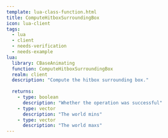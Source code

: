 ```yaml
---
template: lua-class-function.html
title: ComputeHitboxSurroundingBox
icon: lua-client
tags:
  - lua
  - client
  - needs-verification
  - needs-example
lua:
  library: CBaseAnimating
  function: ComputeHitboxSurroundingBox
  realm: client
  description: "Compute the hitbox surrounding box."
  
  returns:
    - type: boolean
      description: "Whether the operation was successful"
    - type: vector
      description: "The world mins"
    - type: vector
      description: "The world maxs"
---
```

